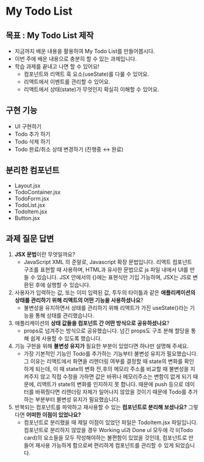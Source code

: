 # My Todo List

## 목표 : My Todo List 제작

- 지금까지 배운 내용을 활용하여 My Todo List를 만들어봅시다.
- 이번 주에 배운 내용으로 충분히 할 수 있는 과제입니다.
- 학습 과제를 끝내고 나면 할 수 있어요!
  - 컴포넌트와 리액트 훅 요소(useState)를 다룰 수 있어요.
  - 리액트에서 이벤트를 관리할 수 있어요.
  - 리액트에서 상태(state)가 무엇인지 확실히 이해할 수 있어요.

## 구현 기능

- UI 구현하기
- Todo 추가 하기
- Todo 삭제 하기
- Todo 완료/취소 상태 변경하기 (진행중 ↔ 완료)

## 분리한 컴포넌트

- Layout.jsx
- TodoContainer.jsx
- TodoForm.jsx
- TodoList.jsx
- TodoItem.jsx
- Button.jsx

## 과제 질문 답변

1. **JSX 문법**이란 무엇일까요?
   - JavaScript XML 의 준말로, Javascript 확장 문법입니다. 리액트 컴포넌트 구조를 표현할 때 사용하며, HTML과 유사한 문법으로 js 파일 내에서 UI를 만들 수 있습니다. JSX 안에서의 {}에는 표현식만 기입 가능하며, JSX는 JS로 변환된 후에 실행할 수 있습니다.
2. 사용자가 입력하는 값, 또는 이미 입력된 값, 투두의 타이틀과 같은 **애플리케이션의 상태를 관리하기 위해 리액트의 어떤 기능을 사용하셨나요**?
   - 불변성을 유지하면서 상태를 관리하기 위해 리액트가 가진 useState()라는 기능을 통해 상태를 관리했습니다.
3. 애플리케이션의 **상태 값들을 컴포넌트 간 어떤 방식으로 공유하셨나요**?
   - props로 넘겨주는 방식으로 공유했습니다. 넘긴 props도 구조 분해 할당을 통해 쉽게 사용할 수 있도록 했습니다.
4. 기능 구현을 위해 **불변성 유지가** 필요한 부분이 있었다면 하나만 설명해 주세요.
   - 가장 기본적인 기능인 Todo를 추가하는 기능부터 불변성 유지가 필요했습니다. 그 이유는 리액트에서 화면을 리렌더링 여부를 결정할 때 state의 변화를 확인하게 되는데, 이 때 state의 변화 전,후의 메모리 주소를 비교할 때 불변성을 지켜주지 않고 직접 수정을 가하면 값은 바뀌나 메모리주소는 변함이 없게 되기 때문에, 리액트가 state의 변화를 인지하지 못 합니다. 때문에 push 등으로 데이터를 바꿔줬다면 리렌더링 자체가 일어나지 않았을 것이기 때문에 Todo를 추가하는 부분부터 불변성 유지가 필요했습니다.
5. 반복되는 컴포넌트를 파악하고 재사용할 수 있는 **컴포넌트로 분리해 보셨나요?** 그렇다면 **어떠한 이점이 있었나요?**
   - 컴포넌트로 분리했을 때 제일 이점이 있었던 파일은 TodoItem.jsx 파일입니다. 컴포넌트로 분리하지 않았을 경우 Working ul과 Done ul 모두에 각 li(Todo card)의 요소들을 모두 작성해야하는 불편함이 있었을 것인데, 컴포넌트로 만들어 재사용 가능하게 함으로써 편리하게 컴포넌트를 관리할 수 있게 되었습니다.
